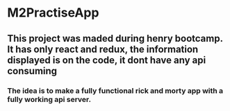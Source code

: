 # M2PractiseApp

<h2>This project was maded during henry bootcamp. It has only react and redux, the information displayed is on the code, it dont have any api consuming</h2>

<h3>The idea is to make a fully functional rick and morty app with a fully working api server.</h3>
